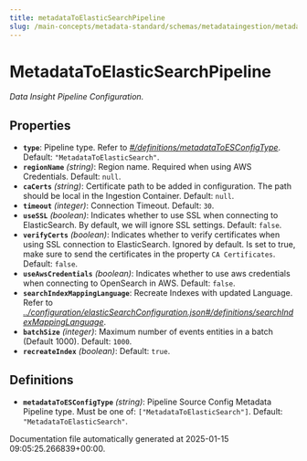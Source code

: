 ```yaml
---
title: metadataToElasticSearchPipeline
slug: /main-concepts/metadata-standard/schemas/metadataingestion/metadatatoelasticsearchpipeline
---
```


# MetadataToElasticSearchPipeline

*Data Insight Pipeline Configuration.*

## Properties

- **`type`**: Pipeline type. Refer to *[#/definitions/metadataToESConfigType](#definitions/metadataToESConfigType)*. Default: `"MetadataToElasticSearch"`.
- **`regionName`** *(string)*: Region name. Required when using AWS Credentials. Default: `null`.
- **`caCerts`** *(string)*: Certificate path to be added in configuration. The path should be local in the Ingestion Container. Default: `null`.
- **`timeout`** *(integer)*: Connection Timeout. Default: `30`.
- **`useSSL`** *(boolean)*: Indicates whether to use SSL when connecting to ElasticSearch. By default, we will ignore SSL settings. Default: `false`.
- **`verifyCerts`** *(boolean)*: Indicates whether to verify certificates when using SSL connection to ElasticSearch. Ignored by default. Is set to true, make sure to send the certificates in the property `CA Certificates`. Default: `false`.
- **`useAwsCredentials`** *(boolean)*: Indicates whether to use aws credentials when connecting to OpenSearch in AWS. Default: `false`.
- **`searchIndexMappingLanguage`**: Recreate Indexes with updated Language. Refer to *[../configuration/elasticSearchConfiguration.json#/definitions/searchIndexMappingLanguage](#/configuration/elasticSearchConfiguration.json#/definitions/searchIndexMappingLanguage)*.
- **`batchSize`** *(integer)*: Maximum number of events entities in a batch (Default 1000). Default: `1000`.
- **`recreateIndex`** *(boolean)*: Default: `true`.
## Definitions

- **`metadataToESConfigType`** *(string)*: Pipeline Source Config Metadata Pipeline type. Must be one of: `["MetadataToElasticSearch"]`. Default: `"MetadataToElasticSearch"`.


Documentation file automatically generated at 2025-01-15 09:05:25.266839+00:00.
